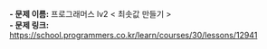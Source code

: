 **- 문제 이름:** 프로그래머스 lv2 < 최솟값 만들기 >  
**- 문제 링크:** https://school.programmers.co.kr/learn/courses/30/lessons/12941
